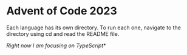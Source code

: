# Advent of Code 2023
Each language has its own directory. To run each one, navigate to the directory using cd and read the README file.

*Right now I am focusing on TypeScript**
